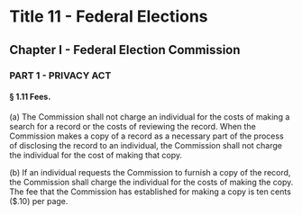 
# Title 11 - Federal Elections
## Chapter I - Federal Election Commission
### PART 1 - PRIVACY ACT
#### § 1.11 Fees.

(a) The Commission shall not charge an individual for the costs of making a search for a record or the costs of reviewing the record. When the Commission makes a copy of a record as a necessary part of the process of disclosing the record to an individual, the Commission shall not charge the individual for the cost of making that copy.

(b) If an individual requests the Commission to furnish a copy of the record, the Commission shall charge the individual for the costs of making the copy. The fee that the Commission has established for making a copy is ten cents ($.10) per page.
